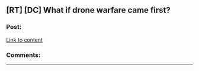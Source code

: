 ## [RT] [DC] What if drone warfare came first?

### Post:

[Link to content]()

### Comments:

---

